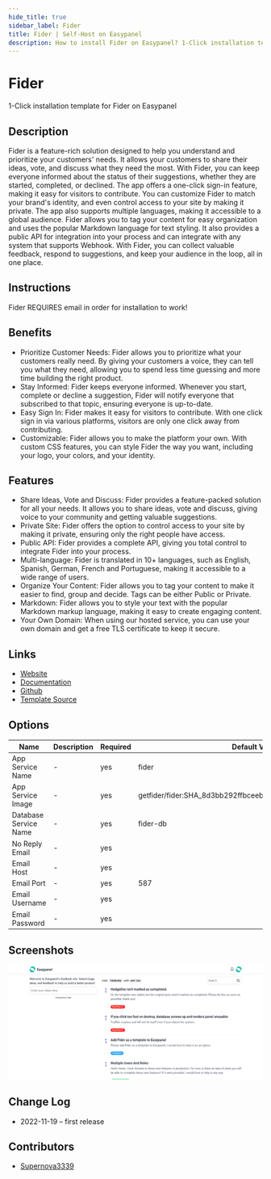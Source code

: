 ```yaml
---
hide_title: true
sidebar_label: Fider
title: Fider | Self-Host on Easypanel
description: How to install Fider on Easypanel? 1-Click installation template for Fider on Easypanel
---
```


<!-- generated -->

# Fider

1-Click installation template for Fider on Easypanel

## Description

Fider is a feature-rich solution designed to help you understand and prioritize your customers&#39; needs. It allows your customers to share their ideas, vote, and discuss what they need the most. With Fider, you can keep everyone informed about the status of their suggestions, whether they are started, completed, or declined. The app offers a one-click sign-in feature, making it easy for visitors to contribute. You can customize Fider to match your brand&#39;s identity, and even control access to your site by making it private. The app also supports multiple languages, making it accessible to a global audience. Fider allows you to tag your content for easy organization and uses the popular Markdown language for text styling. It also provides a public API for integration into your process and can integrate with any system that supports Webhook. With Fider, you can collect valuable feedback, respond to suggestions, and keep your audience in the loop, all in one place.

## Instructions

Fider REQUIRES email in order for installation to work!

## Benefits

- Prioritize Customer Needs: Fider allows you to prioritize what your customers really need. By giving your customers a voice, they can tell you what they need, allowing you to spend less time guessing and more time building the right product.
- Stay Informed: Fider keeps everyone informed. Whenever you start, complete or decline a suggestion, Fider will notify everyone that subscribed to that topic, ensuring everyone is up-to-date.
- Easy Sign In: Fider makes it easy for visitors to contribute. With one click sign in via various platforms, visitors are only one click away from contributing.
- Customizable: Fider allows you to make the platform your own. With custom CSS features, you can style Fider the way you want, including your logo, your colors, and your identity.

## Features

- Share Ideas, Vote and Discuss: Fider provides a feature-packed solution for all your needs. It allows you to share ideas, vote and discuss, giving voice to your community and getting valuable suggestions.
- Private Site: Fider offers the option to control access to your site by making it private, ensuring only the right people have access.
- Public API: Fider provides a complete API, giving you total control to integrate Fider into your process.
- Multi-language: Fider is translated in 10+ languages, such as English, Spanish, German, French and Portuguese, making it accessible to a wide range of users.
- Organize Your Content: Fider allows you to tag your content to make it easier to find, group and decide. Tags can be either Public or Private.
- Markdown: Fider allows you to style your text with the popular Markdown markup language, making it easy to create engaging content.
- Your Own Domain: When using our hosted service, you can use your own domain and get a free TLS certificate to keep it secure.

## Links

- [Website](https://fider.io)
- [Documentation](https://fider.io/docs)
- [Github](https://github.com/getfider/fider)
- [Template Source](https://github.com/easypanel-io/templates/tree/main/templates/fider)

## Options

Name | Description | Required | Default Value
-|-|-|-
App Service Name | - | yes | fider
App Service Image | - | yes | getfider/fider:SHA_8d3bb292ffbceebbbde92ac620f5986dae636412
Database Service Name | - | yes | fider-db
No Reply Email | - | yes | 
Email Host | - | yes | 
Email Port | - | yes | 587
Email Username | - | yes | 
Email Password | - | yes | 

## Screenshots

![Fider Screenshot](./assets/screenshot.png)

## Change Log

- 2022-11-19 – first release

## Contributors

- [Supernova3339](https://github.com/Supernova3339)
